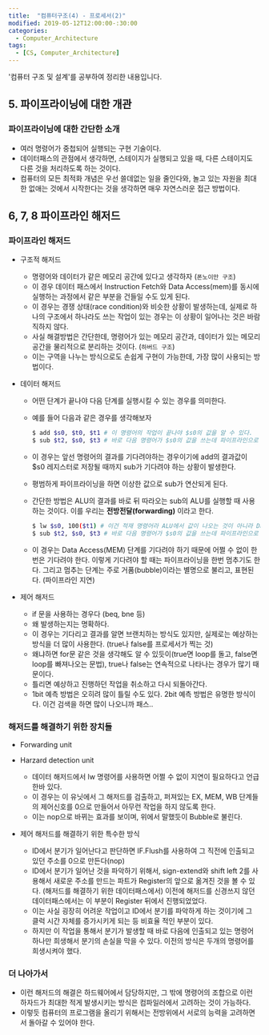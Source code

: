 ```yaml
---
title:  "컴퓨터구조(4) - 프로세서(2)"
modified: 2019-05-12T12:00:00-:30:00
categories:
  - Computer_Architecture
tags:
  - [CS, Computer_Architecture]
---
```


'컴퓨터 구조 및 설계'를 공부하여 정리한 내용입니다.

## 5. 파이프라이닝에 대한 개관

### 파이프라이닝에 대한 간단한 소개

-   여러 명령어가 중첩되어 실행되는 구현 기술이다.
-   데이터패스의 관점에서 생각하면, 스테이지가 실행되고 있을 때, 다른 스테이지도 다른 것을 처리하도록 하는 것이다.
-   컴퓨터의 모든 최적화 개념은 우선 쓸데없는 일을 줄인다와, 놀고 있는 자원을 최대한 없애는 것에서 시작한다는 것을 생각하면 매우 자연스러운 접근 방법이다.

## 6, 7, 8 파이프라인 해저드

### 파이프라인 해저드
-   구조적 해저드

    -   명령어와 데이터가 같은 메모리 공간에 있다고 생각하자 (`폰노이만 구조`)
    -   이 경우 데이터 패스에서 Instruction Fetch와 Data Access(mem)를 동시에 실행하는 과정에서 같은 부분을 건들일 수도 있게 된다.
    -   이 경우는 경쟁 상태(race condition)와 비슷한 상황이 발생하는데, 실제로 하나의 구조에서 하나라도 쓰는 작업이 있는 경우는 이 상황이 일어나는 것은 바람직하지 않다.
    -   사실 해결방법은 간단한데, 명령어가 있는 메모리 공간과, 데이터가 있는 메모리 공간을 물리적으로 분리하는 것이다. (`하버드 구조`)
    -   이는 구역을 나누는 방식으로도 손쉽게 구현이 가능한데, 가장 많이 사용되는 방법이다.

-   데이터 해저드

    -   어떤 단계가 끝나야 다음 단계를 실행시킬 수 있는 경우를 의미한다.
    -   예를 들어 다음과 같은 경우를 생각해보자

        ```bash
        $ add $s0, $t0, $t1 # 이 명령어의 작업이 끝나야 $s0의 값을 알 수 있다.
        $ sub $t2, $s0, $t3 # 바로 다음 명령어가 $s0의 값을 쓰는데 파이프라인으로 붙어서 거의 동시에 가고 있다.
        ```

    -   이 경우는 앞선 명령어의 결과를 기다려야하는 경우이기에 add의 결과값이 $s0 레지스터로 저장될 때까지 sub가 기다려야 하는 상황이 발생한다.
    -   평범하게 파이프라이닝을 하면 이상한 값으로 sub가 연산되게 된다.
    -   간단한 방법은 ALU의 결과를 바로 뒤 따라오는 sub의 ALU를 실행할 때 사용하는 것이다. 이를 우리는 **전방전달(forwarding)** 이라고 한다.

        ```bash
        $ lw $s0, 100($t1) # 이건 적재 명령어라 ALU에서 값이 나오는 것이 아니라 Data Access를 마쳐야 한다.
        $ sub $t2, $s0, $t3 # 바로 다음 명령어가 $s0의 값을 쓰는데 파이프라인으로 붙어서 거의 동시에 가고 있다.
        ```

    -   이 경우는 Data Access(MEM) 단계를 기다려야 하기 때문에 어쩔 수 없이 한번은 기다려야 한다. 이렇게 기다려야 할 때는 파이프라이닝을 한번 멈추기도 한다. 그리고 멈추는 단계는 주로 거품(bubble)이라는 별명으로 불리고, 표현된다. (파이프라인 지연)

-   제어 해저드
    - if 문을 사용하는 경우다 (beq, bne 등)
    - 왜 발생하는지는 명확하다.
    - 이 경우는 기다리고 결과를 알면 브랜치하는 방식도 있지만, 실제로는 예상하는 방식을 더 많이 사용한다. (true나 false를 프로세서가 찍는 것)
    - 왜냐하면 for문 같은 것을 생각해도 알 수 있듯이(true면 loop를 돌고, false면 loop를 빠져나오는 문법), true나 false는 연속적으로 나타나는 경우가 많기 때문이다.
    - 틀리면 예상하고 진행하던 작업을 취소하고 다시 되돌아간다.
    - 1bit 예측 방법은 오히려 많이 틀릴 수도 있다. 2bit 예측 방법은 유명한 방식이다. 이건 검색을 하면 많이 나오니까 패스..


### 해저드를 해결하기 위한 장치들
- Forwarding unit
- Harzard detection unit
    - 데이터 해저드에서 lw 명령어를 사용하면 어쩔 수 없이 지연이 필요하다고 언급한바 있다.
    - 이 경우는 이 유닛에서 그 해저드를 검출하고, 퍼져있는 EX, MEM, WB 단계들의 제어신호를 0으로 만들어서 아무런 작업을 하지 않도록 한다.
    - 이는 nop으로 바뀌는 효과를 보이며, 위에서 말했듯이 Bubble로 불린다.

- 제어 해저드를 해결하기 위한 특수한 방식
    - ID에서 분기가 일어난다고 판단하면 IF.Flush를 사용하여 그 직전에 인출되고 있던 주소를 0으로 만든다(nop)
    - ID에서 분기가 일어난 것을 파악하기 위해서, sign-extend와 shift left 2를 사용해서 새로운 주소를 만드는 파트가 Register의 앞으로 옮겨진 것을 볼 수 있다. (해저드를 해결하기 위한 데이터패스에서) 이전에 해저드를 신경쓰지 않던 데이터패스에서는 이 부분이 Register 뒤에서 진행되었었다.
    - 이는 사실 굉장히 어려운 작업이고 ID에서 분기를 파악하게 하는 것이기에 그 클럭 시간 자체를 증가시키게 되는 등 비효율 적인 부분이 있다.
    - 하지만 이 작업을 통해서 분기가 발생할 때 바로 다음에 인출되고 있는 명령어 하나만 희생해서 분기의 손실을 막을 수 있다. 이전의 방식은 두개의 명령어를 희생시켜야 했다.


### 더 나아가서
- 이런 해저드의 해결은 하드웨어에서 담당하지만, 그 밖에 명령어의 조합으로 이런 하자드가 최대한 적게 발생시키는 방식은 컴파일러에서 고려하는 것이 가능하다.
- 이렇듯 컴퓨터의 프로그램을 올리기 위해서는 전방위에서 서로의 능력을 고려하면서 돌아갈 수 있어야 한다.
